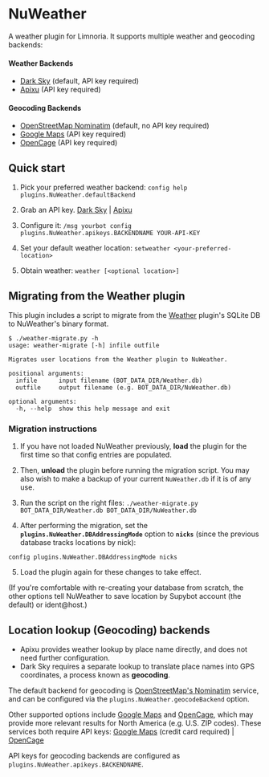 # NuWeather

A weather plugin for Limnoria. It supports multiple weather and geocoding backends:

#### Weather Backends
- [Dark Sky](https://darksky.net) (default, API key required)
- [Apixu](https://www.apixu.com/) (API key required)

#### Geocoding Backends
- [OpenStreetMap Nominatim](https://nominatim.openstreetmap.org/) (default, no API key required)
- [Google Maps](https://developers.google.com/maps/documentation/geocoding/start) (API key required)
- [OpenCage](https://opencagedata.com/) (API key required)

## Quick start

1) Pick your preferred weather backend: `config help plugins.NuWeather.defaultBackend`

2) Grab an API key. [Dark Sky](https://darksky.net/dev) | [Apixu](https://www.apixu.com/)

3) Configure it: `/msg yourbot config plugins.NuWeather.apikeys.BACKENDNAME YOUR-API-KEY`

4) Set your default weather location: `setweather <your-preferred-location>`

5) Obtain weather: `weather [<optional location>]`

## Migrating from the Weather plugin

This plugin includes a script to migrate from the [Weather](../Weather) plugin's SQLite DB to NuWeather's binary format.

```
$ ./weather-migrate.py -h
usage: weather-migrate [-h] infile outfile

Migrates user locations from the Weather plugin to NuWeather.

positional arguments:
  infile      input filename (BOT_DATA_DIR/Weather.db)
  outfile     output filename (e.g. BOT_DATA_DIR/NuWeather.db)

optional arguments:
  -h, --help  show this help message and exit
```

### Migration instructions

1) If you have not loaded NuWeather previously, **load** the plugin for the first time so that config entries are populated.

2) Then, **unload** the plugin before running the migration script. You may also wish to make a backup of your current `NuWeather.db` if it is of any use.

3) Run the script on the right files: `./weather-migrate.py BOT_DATA_DIR/Weather.db BOT_DATA_DIR/NuWeather.db`

4) After performing the migration, set the **`plugins.NuWeather.DBAddressingMode`** option to **`nicks`** (since the previous database tracks locations by nick):

```
config plugins.NuWeather.DBAddressingMode nicks
```

5) Load the plugin again for these changes to take effect.

(If you're comfortable with re-creating your database from scratch, the other options tell NuWeather to save location by Supybot account (the default) or ident@host.)

## Location lookup (Geocoding) backends

* Apixu provides weather lookup by place name directly, and does not need further configuration.
* Dark Sky requires a separate lookup to translate place names into GPS coordinates, a process known as **geocoding**.

The default backend for geocoding is [OpenStreetMap's Nominatim]((https://nominatim.openstreetmap.org/)) service, and can be configured via the `plugins.NuWeather.geocodeBackend` option.

Other supported options include [Google Maps](https://developers.google.com/maps/documentation/geocoding/start) and [OpenCage](https://opencagedata.com/),
which may provide more relevant results for North America (e.g. U.S. ZIP codes). These services both require API keys: [Google Maps](https://developers.google.com/maps/documentation/geocoding/get-api-key) (credit card required) | [OpenCage](https://opencagedata.com/api)

API keys for geocoding backends are configured as `plugins.NuWeather.apikeys.BACKENDNAME`.
